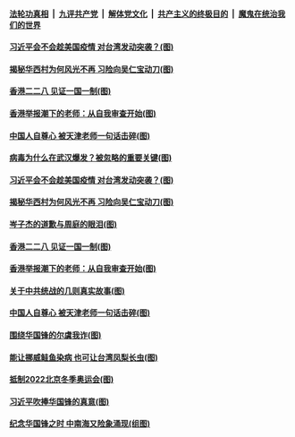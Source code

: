 

####  [法轮功真相](../../../../basic/blob/master/README.md?t=03040631) &nbsp;|&nbsp; [九评共产党](../../../../9ping.md/blob/master/README.md?t=03040631) &nbsp;|&nbsp; [解体党文化](../../../../jtdwh.md/blob/master/README.md?t=03040631)  &nbsp;|&nbsp; [共产主义的终极目的](../../../../gczydzjmd.md/blob/master/README.md?t=03040631) &nbsp;|&nbsp; [魔鬼在统治我们的世界](../../../../mgztzwmdsj.md/blob/master/README.md?t=03040631) 

#### [习近平会不会趁美国疫情 对台湾发动突袭？(图)](../pages/p4/964317.md?t=03040631) 

#### [揭秘华西村为何风光不再 习险向吴仁宝动刀(图)](../pages/p4/964332.md?t=03040631) 

#### [香港二二八 见证一国一制(图)](../pages/p4/964322.md?t=03040631) 

#### [香港举报潮下的老师：从自我审查开始(图)](../pages/p4/964318.md?t=03040631) 

#### [中国人自尊心 被天津老师一句话击碎(图)](../pages/p4/964272.md?t=03040631) 


#### [病毒为什么在武汉爆发？被忽略的重要关键(图)](../pages/p4/964385.md?t=03040631) 

#### [习近平会不会趁美国疫情 对台湾发动突袭？(图)](../pages/p4/964317.md?t=03040631) 

#### [揭秘华西村为何风光不再 习险向吴仁宝动刀(图)](../pages/p4/964332.md?t=03040631) 



#### [岑子杰的道歉与周庭的眼泪(图)](../pages/p4/964323.md?t=03040631) 

#### [香港二二八 见证一国一制(图)](../pages/p4/964322.md?t=03040631) 

#### [香港举报潮下的老师：从自我审查开始(图)](../pages/p4/964318.md?t=03040631) 

#### [关于中共统战的几则真实故事(图)](../pages/p4/964307.md?t=03040631) 

#### [中国人自尊心 被天津老师一句话击碎(图)](../pages/p4/964272.md?t=03040631) 




#### [围绕华国锋的尔虞我诈(图)](../pages/p4/964194.md?t=03040631) 

#### [能让挪威鲑鱼染病 也可让台湾凤梨长虫(图)](../pages/p4/964197.md?t=03040631) 

#### [抵制2022北京冬季奥运会(图)](../pages/p4/964192.md?t=03040631) 

#### [习近平吹捧华国锋的真意(图)](../pages/p4/964189.md?t=03040631) 



#### [纪念华国锋之时 中南海又险象涌现(组图)](../pages/p4/963634.md?t=03040631) 

